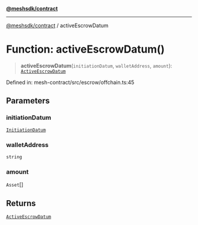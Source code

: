 [**@meshsdk/contract**](../README.md)

***

[@meshsdk/contract](../globals.md) / activeEscrowDatum

# Function: activeEscrowDatum()

> **activeEscrowDatum**(`initiationDatum`, `walletAddress`, `amount`): [`ActiveEscrowDatum`](../type-aliases/ActiveEscrowDatum.md)

Defined in: mesh-contract/src/escrow/offchain.ts:45

## Parameters

### initiationDatum

[`InitiationDatum`](../type-aliases/InitiationDatum.md)

### walletAddress

`string`

### amount

`Asset`[]

## Returns

[`ActiveEscrowDatum`](../type-aliases/ActiveEscrowDatum.md)
